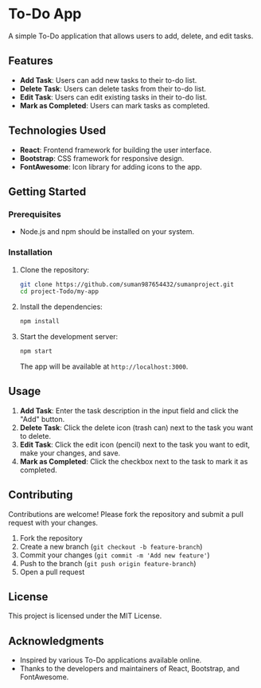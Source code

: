 # To-Do App

A simple To-Do application that allows users to add, delete, and edit tasks.

## Features

- **Add Task**: Users can add new tasks to their to-do list.
- **Delete Task**: Users can delete tasks from their to-do list.
- **Edit Task**: Users can edit existing tasks in their to-do list.
- **Mark as Completed**: Users can mark tasks as completed.

## Technologies Used

- **React**: Frontend framework for building the user interface.
- **Bootstrap**: CSS framework for responsive design.
- **FontAwesome**: Icon library for adding icons to the app.

## Getting Started

### Prerequisites

- Node.js and npm should be installed on your system.

### Installation

1. Clone the repository:

    ```sh
    git clone https://github.com/suman987654432/sumanproject.git
    cd project-Todo/my-app
    ```

2. Install the dependencies:

    ```sh
    npm install
    ```

3. Start the development server:

    ```sh
    npm start
    ```

    The app will be available at `http://localhost:3000`.

## Usage

1. **Add Task**: Enter the task description in the input field and click the "Add" button.
2. **Delete Task**: Click the delete icon (trash can) next to the task you want to delete.
3. **Edit Task**: Click the edit icon (pencil) next to the task you want to edit, make your changes, and save.
4. **Mark as Completed**: Click the checkbox next to the task to mark it as completed.

## Contributing

Contributions are welcome! Please fork the repository and submit a pull request with your changes.

1. Fork the repository
2. Create a new branch (`git checkout -b feature-branch`)
3. Commit your changes (`git commit -m 'Add new feature'`)
4. Push to the branch (`git push origin feature-branch`)
5. Open a pull request

## License

This project is licensed under the MIT License.

## Acknowledgments

- Inspired by various To-Do applications available online.
- Thanks to the developers and maintainers of React, Bootstrap, and FontAwesome.
